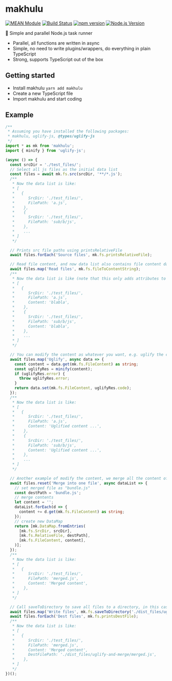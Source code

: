 # makhulu

[![MEAN Module](https://img.shields.io/badge/MEAN%20Module-TypeScript-blue.svg?style=flat-square)](https://github.com/mgenware/MEAN-Module)
[![Build Status](https://img.shields.io/travis/mgenware/makhulu.svg?style=flat-square&label=Build+Status)](https://travis-ci.org/mgenware/makhulu)
[![npm version](https://img.shields.io/npm/v/makhulu.svg?style=flat-square)](https://npmjs.com/package/makhulu)
[![Node.js Version](http://img.shields.io/node/v/makhulu.svg?style=flat-square)](https://nodejs.org/en/)

🦁 Simple and parallel Node.js task runner
* Parallel, all functions are written in async
* Simple, no need to write plugins/wrappers, do everything in plain TypeScript
* Strong, supports TypeScript out of the box

## Getting started
* Install makhulu `yarn add makhulu`
* Create a new TypeScript file
* Import makhulu and start coding

## Example
```ts
/**
 * Assuming you have installed the following packages:
 * makhulu, uglify-js, @types/uglify-js
 */
import * as mk from 'makhulu';
import { minify } from 'uglify-js';

(async () => {
  const srcDir = './test_files/';
  // Select all js files as the initial data list
  const files = await mk.fs.src(srcDir, '**/*.js');
  /**
   * Now the data list is like:
   * [
   *   {
   *      SrcDir: './test_files/',
   *      FilePath: 'a.js',
   *    },
   *    {
   *      SrcDir: './test_files/',
   *      FilePath: 'sub/b/js',
   *    },
   *    ...
   * ]
   */

  // Prints src file paths using printsRelativeFile
  await files.forEach('Source files', mk.fs.printsRelativeFile);

  // Read file content, and now data list also contains file content data
  await files.map('Read files', mk.fs.fileToContentString);
  /**
   * Now the data list is like (note that this only adds attributes to the target data map, all previous attributes are preserved):
   * [
   *   {
   *      SrcDir: './test_files/',
   *      FilePath: 'a.js',
   *      Content: 'blabla',
   *    },
   *    {
   *      SrcDir: './test_files/',
   *      FilePath: 'sub/b/js',
   *      Content: 'blabla',
   *    },
   *    ...
   * ]
   */

  // You can modify the content as whatever you want, e.g. uglify the content
  await files.map('Uglify', async data => {
    const content = data.get(mk.fs.FileContent) as string;
    const uglifyRes = minify(content);
    if (uglifyRes.error) {
      throw uglifyRes.error;
    }
    return data.set(mk.fs.FileContent, uglifyRes.code);
  });
  /**
   * Now the data list is like:
   * [
   *   {
   *      SrcDir: './test_files/',
   *      FilePath: 'a.js',
   *      Content: 'Uglified content ...',
   *    },
   *    {
   *      SrcDir: './test_files/',
   *      FilePath: 'sub/b/js',
   *      Content: 'Uglified content ...',
   *    },
   *    ...
   * ]
   */

  // Another example of modify the content, we merge all the content of previous files into one, and manually creates the DataMap
  await files.reset('Merge into one file', async dataList => {
    // set merged file as "bundle.js"
    const destPath = 'bundle.js';
    // merge contents
    let content = '';
    dataList.forEach(d => {
      content += d.get(mk.fs.FileContent) as string;
    });
    // create new DataMap
    return [mk.DataMap.fromEntries(
      [mk.fs.SrcDir, srcDir],
      [mk.fs.RelativeFile, destPath],
      [mk.fs.FileContent, content],
    )];
  });
  /**
   * Now the data list is like:
   * [
   *   {
   *      SrcDir: './test_files/',
   *      FilePath: 'merged.js',
   *      Content: 'Merged content',
   *    },
   * ]
   */

  // Call saveToDirectory to save all files to a directory, in this case, only one file called `merged.js` which we created
  await files.map('Write files', mk.fs.saveToDirectory('./dist_files/uglify-and-merge'));
  await files.forEach('Dest files', mk.fs.printsDestFile);
  /**
   * Now the data list is like:
   * [
   *   {
   *      SrcDir: './test_files/',
   *      FilePath: 'merged.js',
   *      Content: 'Merged content',
   *      DestFilePath: './dist_files/uglify-and-merge/merged.js',
   *    },
   * ]
   */
})();
```

